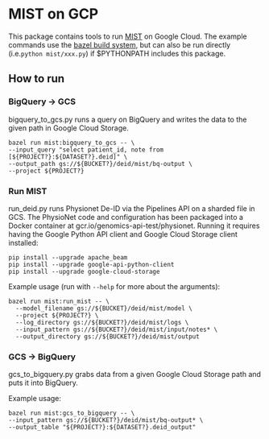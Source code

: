 # MIST on GCP

This package contains tools to run [MIST](http://mist-deid.sourceforge.net) on
Google Cloud. The example commands use the [bazel build system](http://bazel.build/versions/master/docs/install.html), but can also be
run directly (i.e.`python mist/xxx.py`) if $PYTHONPATH includes this
package.

## How to run

### BigQuery -> GCS

bigquery_to_gcs.py runs a query on BigQuery and writes the data to the given
path in Google Cloud Storage.

```shell
bazel run mist:bigquery_to_gcs -- \
--input_query "select patient_id, note from [${PROJECT?}:${DATASET?}.deid]" \
--output_path gs://${BUCKET?}/deid/mist/bq-output \
--project ${PROJECT?}
```

### Run MIST

run_deid.py runs Physionet De-ID via the Pipelines API on a sharded file in GCS.
The PhysioNet code and configuration has been packaged into a Docker container
at gcr.io/genomics-api-test/physionet. Running it requires having the Google
Python API client and Google Cloud Storage client installed:

```shell
pip install --upgrade apache_beam
pip install --upgrade google-api-python-client
pip install --upgrade google-cloud-storage
```

Example usage (run with `--help` for more about the arguments):

```shell
bazel run mist:run_mist -- \
  --model_filename gs://${BUCKET}/deid/mist/model \
  --project ${PROJECT?} \
  --log_directory gs://${BUCKET?}/deid/mist/logs \
  --input_pattern gs://${BUCKET?}/deid/mist/input/notes* \
  --output_directory gs://${BUCKET?}/deid/mist/output
```

### GCS -> BigQuery

gcs_to_bigquery.py grabs data from a given Google Cloud Storage path and puts
it into BigQuery.

Example usage:

```shell
bazel run mist:gcs_to_bigquery -- \
--input_pattern gs://${BUCKET?}/deid/mist/bq-output* \
--output_table "${PROJECT?}:${DATASET?}.deid_output"
```
